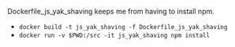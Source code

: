 Dockerfile_js_yak_shaving keeps me from having to install npm.
* `docker build -t js_yak_shaving -f Dockerfile_js_yak_shaving`
* `docker run -v $PWD:/src -it js_yak_shaving npm install`
